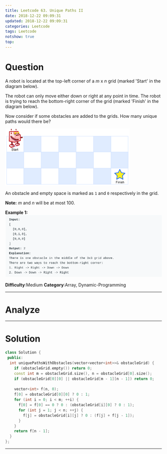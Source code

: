 ```yaml
---
title: Leetcode 63. Unique Paths II
date: 2018-12-22 09:09:31
updated: 2018-12-22 09:09:31
categories: Leetcode
tags: Leetcode
notshow: true
top:
---
```


# Question

A robot is located at the top-left corner of a  _m_  x  _n_  grid (marked 'Start' in the diagram below).

The robot can only move either down or right at any point in time. The robot is trying to reach the bottom-right corner of the grid (marked 'Finish' in the diagram below).

Now consider if some obstacles are added to the grids. How many unique paths would there be?

![](/images/in-post/2018-12-22-Leetcode-63-Unique-Paths-II/2018-12-23-00-46-58.png)

An obstacle and empty space is marked as  `1`  and  `0`  respectively in the grid.

**Note:**  _m_  and  _n_  will be at most 100.

**Example 1:**
![](/images/in-post/2018-12-22-Leetcode-63-Unique-Paths-II/2018-12-23-00-47-20.png)

**Difficulty**:Medium
**Category**:Array, Dynamic-Programming

<!-- more -->

------------

# Analyze

------------

# Solution

```cpp
class Solution {
 public:
  int uniquePathsWithObstacles(vector<vector<int>>& obstacleGrid) {
    if (obstacleGrid.empty()) return 0;
    const int m = obstacleGrid.size(), n = obstacleGrid[0].size();
    if (obstacleGrid[0][0] || obstacleGrid[m - 1][n - 1]) return 0;

    vector<int> f(n, 0);
    f[0] = obstacleGrid[0][0] ? 0 : 1;
    for (int i = 0; i < m; ++i) {
      f[0] = f[0] == 0 ? 0 : (obstacleGrid[i][0] ? 0 : 1);
      for (int j = 1; j < n; ++j) {
        f[j] = obstacleGrid[i][j] ? 0 : (f[j] + f[j - 1]);
      }
    }
    return f[n - 1];
  }
};
```

------------
